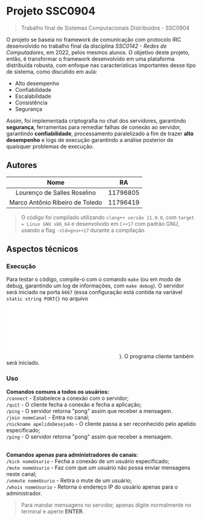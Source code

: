 # Projeto SSC0904

> Trabalho final de Sistemas Computacionais Distribuídos - SSC0904

O projeto se baseia no framework de comunicação com protocolo IRC desenvolvido no trabalho final da disciplina _SSC0142 - Redes de Computadores_, em 2022, pelos mesmos alunos. O objetivo deste projeto, então, é transformar o framework desenvolvido em uma plataforma distribuída robusta, com enfoque nas características importantes desse tipo de sistema, como discutido em aula:
- Alto desempenho
- Confiabilidade
- Escalabilidade
- Consistência
- Segurança

Assim, foi implementada criptografia no chat dos servidores, garantindo **segurança**, ferramentas para remediar falhas de conexão ao servidor, garantindo **confiabilidade**, processamento paralelizado a fim de trazer **alto desempenho** e logs de execução garantindo a análise posterior de quaisquer problemas de execução.

## Autores

| Nome                            | RA       |
|:-------------------------------:|:--------:|
| Lourenço de Salles Roselino     | 11796805 |
| Marco Antônio Ribeiro de Toledo | 11796419 |

> O código foi compilado utilizando `clang++ versão 11.0.0`, com `target = Linux GNU x86_64` e desenvolvido em `C++17` com padrão GNU, usando a flag `-std=gnu++17` durante a compilação.

## Aspectos técnicos

### Execução
Para testar o código, compile-o com o comando `make` (ou em modo de debug, garantindo um log de informações, com `make debug`).
O servidor será iniciado na porta `6667` (essa configuração está contida na variável `static string PORT{}` no arquivo ![`Conn.hpp`](src/Utils/Conn.hpp)). O programa cliente também será iniciado.

### Uso

**Comandos comuns a todos os usuários:**<br>
`/connect` - Estabelece a conexão com o servidor;<br>
`/quit` - O cliente fecha a conexão e fecha a aplicação;<br>
`/ping` - O servidor retorna "pong" assim que receber a mensagem.<br>
`/join nomeCanal` - Entra no canal;<br>
`/nickname apelidoDesejado` - O cliente passa a ser reconhecido pelo apelido especificado;<br>
`/ping` - O servidor retorna "pong" assim que receber a mensagem.<br>

<br>**Comandos apenas para administradores de canais:**<br>
`/kick nomeUsurio` - Fecha a conexão de um usuário especificado;<br>
`/mute nomeUsurio` - Faz com que um usuário não possa enviar mensagens neste canal;<br>
`/unmute nomeUsurio` - Retira o mute de um usuário;<br>
`/whois nomeUsurio` - Retorna o endereço IP do usuário apenas para o administrador.

> Para mandar mensagens no servidor, apenas digite normalmente no terminal e aperte **ENTER**.


